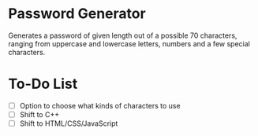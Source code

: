 # Password Generator
Generates a password of given length out of a possible 70 characters, ranging from uppercase and lowercase letters, numbers and a few special characters.

# To-Do List
- [ ] Option to choose what kinds of characters to use
- [ ] Shift to C++
- [ ] Shift to HTML/CSS/JavaScript
